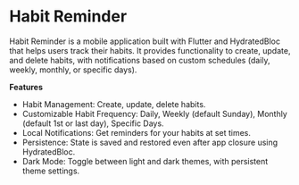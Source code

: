 # Habit Reminder

Habit Reminder is a mobile application built with Flutter and HydratedBloc that helps users track their habits. It provides functionality to create, update, and delete habits, with notifications based on custom schedules (daily, weekly, monthly, or specific days).

**Features**
- Habit Management: Create, update, delete habits.
- Customizable Habit Frequency: Daily, Weekly (default Sunday), Monthly (default 1st or last day), Specific Days.
- Local Notifications: Get reminders for your habits at set times.
- Persistence: State is saved and restored even after app closure using HydratedBloc.
- Dark Mode: Toggle between light and dark themes, with persistent theme settings.
